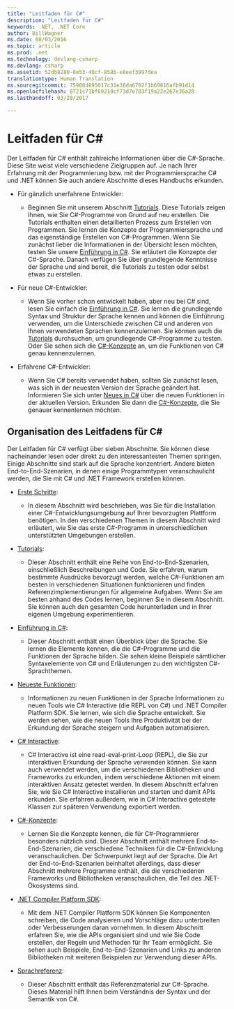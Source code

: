 ```yaml
---
title: "Leitfaden für C#"
description: "Leitfaden für C#"
keywords: .NET, .NET Core
author: BillWagner
ms.date: 08/03/2016
ms.topic: article
ms.prod: .net
ms.technology: devlang-csharp
ms.devlang: csharp
ms.assetid: 52db8280-0e53-40cf-858b-e8eef3997dea
translationtype: Human Translation
ms.sourcegitcommit: 75908d895017c31e36da6702f1b69816afb91d14
ms.openlocfilehash: 8721c71bf69210cf73d7e703f19a22e267e36a28
ms.lasthandoff: 03/28/2017

---
```


# <a name="c-guide"></a>Leitfaden für C#

Der Leitfaden für C# enthält zahlreiche Informationen über die C#-Sprache. Diese Site weist viele verschiedene Zielgruppen auf. Je nach Ihrer Erfahrung mit der Programmierung bzw. mit der Programmiersprache C# und .NET können Sie auch andere Abschnitte dieses Handbuchs erkunden.

* Für gänzlich unerfahrene Entwickler:
    - Beginnen Sie mit unserem Abschnitt [Tutorials](tutorials/index.md). Diese Tutorials zeigen Ihnen, wie Sie C#-Programme von Grund auf neu erstellen. Die Tutorials enthalten einen detaillierten Prozess zum Erstellen von Programmen. Sie lernen die Konzepte der Programmiersprache und das eigenständige Erstellen von C#-Programmen. Wenn Sie zunächst lieber die Informationen in der Übersicht lesen möchten, testen Sie unsere [Einführung in C#](tour-of-csharp/index.md). Sie erläutert die Konzepte der C#-Sprache. Danach verfügen Sie über grundlegende Kenntnisse der Sprache und sind bereit, die Tutorials zu testen oder selbst etwas zu erstellen.

* Für neue C#-Entwickler: 
    - Wenn Sie vorher schon entwickelt haben, aber neu bei C# sind, lesen Sie einfach die [Einführung in C#](tour-of-csharp/index.md). Sie lernen die grundlegende Syntax und Struktur der Sprache kennen und können die Einführung verwenden, um die Unterschiede zwischen C# und anderen von Ihnen verwendeten Sprachen kennenzulernen. Sie können auch die [Tutorials](tutorials/index.md) durchsuchen, um grundlegende C#-Programme zu testen. Oder Sie sehen sich die [C#-Konzepte](concepts.md) an, um die Funktionen von C# genau kennenzulernen.

* Erfahrene C#-Entwickler:
    - Wenn Sie C# bereits verwendet haben, sollten Sie zunächst lesen, was sich in der neuesten Version der Sprache geändert hat. Informieren Sie sich unter [Neues in C#](whats-new/index.md) über die neuen Funktionen in der aktuellen Version. Erkunden Sie dann die [C#-Konzepte](concepts.md), die Sie genauer kennenlernen möchten.
 
## <a name="how-the-c-guide-is-organized"></a>Organisation des Leitfadens für C#

Der Leitfaden für C# verfügt über sieben Abschnitte. Sie können diese nacheinander lesen oder direkt zu den interessantesten Themen springen. Einige Abschnitte sind stark auf die Sprache konzentriert. Andere bieten End-to-End-Szenarien, in denen einige Programmtypen veranschaulicht werden, die Sie mit C# und .NET Framework erstellen können.

* [Erste Schritte](getting-started/index.md):
    - In diesem Abschnitt wird beschrieben, was Sie für die Installation einer C#-Entwicklungsumgebung auf Ihrer bevorzugten Plattform benötigen. In den verschiedenen Themen in diesem Abschnitt wird erläutert, wie Sie das erste C#-Programm in unterschiedlichen unterstützten Umgebungen erstellen.

* [Tutorials](tutorials/index.md):
    - Dieser Abschnitt enthält eine Reihe von End-to-End-Szenarien, einschließlich Beschreibungen und Code. Sie erfahren, warum bestimmte Ausdrücke bevorzugt werden, welche C#-Funktionen am besten in verschiedenen Situationen funktionieren und finden Referenzimplementierungen für allgemeine Aufgaben. Wenn Sie am besten anhand des Codes lernen, beginnen Sie in diesem Abschnitt. Sie können auch den gesamten Code herunterladen und in Ihrer eigenen Umgebung experimentieren.

* [Einführung in C#](tour-of-csharp/index.md): 
    - Dieser Abschnitt enthält einen Überblick über die Sprache. Sie lernen die Elemente kennen, die die C#-Programme und die Funktionen der Sprache bilden. Sie sehen kleine Beispiele sämtlicher Syntaxelemente von C# und Erläuterungen zu den wichtigsten C#-Sprachthemen. 

* [Neueste Funktionen](whats-new/index.md):
    - Informationen zu neuen Funktionen in der Sprache Informationen zu neuen Tools wie C# Interactive (die REPL von C#) und .NET Compiler Platform SDK. Sie lernen, wie sich die Sprache entwickelt. Sie werden sehen, wie die neuen Tools Ihre Produktivität bei der Erkundung der Sprache steigern und Aufgaben automatisieren. 

* [C# Interactive](interactive/index.md):
    - C# Interactive ist eine read-eval-print-Loop (REPL), die Sie zur interaktiven Erkundung der Sprache verwenden können. Sie kann auch verwendet werden, um die verschiedenen Bibliotheken und Frameworks zu erkunden, indem verschiedene Aktionen mit einem interaktiven Ansatz getestet werden. In diesem Abschnitt erfahren Sie, wie Sie C# Interactive installieren und starten und damit APIs erkunden. Sie erfahren außerdem, wie in C# Interactive getestete Klassen zur späteren Verwendung exportiert werden.  

* [C#-Konzepte](concepts.md):
    - Lernen Sie die Konzepte kennen, die für C#-Programmierer besonders nützlich sind. Dieser Abschnitt enthält mehrere End-to-End-Szenarien, die verschiedene Techniken für die C#-Entwicklung veranschaulichen. Der Schwerpunkt liegt auf der Sprache. Die Art der End-to-End-Szenarien beinhaltet allerdings, dass dieser Abschnitt mehrere Programme enthält, die die verschiedenen Frameworks und Bibliotheken veranschaulichen, die Teil des .NET-Ökosystems sind.

* [.NET Compiler Platform SDK](roslyn/index.md):
    - Mit dem .NET Compiler Platform SDK können Sie Komponenten schreiben, die Code analysieren und Vorschläge dazu unterbreiten oder Verbesserungen daran vornehmen. In diesem Abschnitt erfahren Sie, wie die APIs organisiert sind und wie Sie Code erstellen, der Regeln und Methoden für Ihr Team ermöglicht. Sie sehen auch Beispiele, End-to-End-Szenarien und Links zu anderen Bibliotheken mit weiteren Beispielen zur Verwendung dieser APIs.

* [Sprachreferenz](language-reference/index.md):
    - Dieser Abschnitt enthält das Referenzmaterial zur C#-Sprache. Dieses Material hilft Ihnen beim Verständnis der Syntax und der Semantik von C#. 

